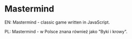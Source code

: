 # Mastermind

EN:
Mastermind - classic game written in JavaScript.

PL:
Mastermind - w Polsce znana również jako "Byki i krowy".